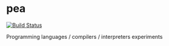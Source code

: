 # pea

[![Build Status](https://dev.azure.com/sunjayv/Pea/_apis/build/status/sunjay.pea?branchName=master)](https://dev.azure.com/sunjayv/Pea/_build/latest?definitionId=6&branchName=master)

Programming languages / compilers / interpreters experiments
